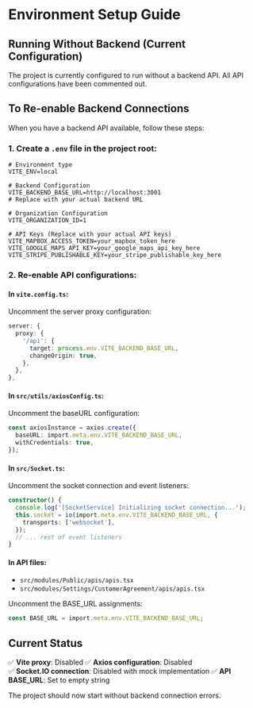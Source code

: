 # Environment Setup Guide

## Running Without Backend (Current Configuration)

The project is currently configured to run without a backend API. All API configurations have been commented out.

## To Re-enable Backend Connections

When you have a backend API available, follow these steps:

### 1. Create a `.env` file in the project root:

```env
# Environment type
VITE_ENV=local

# Backend Configuration
VITE_BACKEND_BASE_URL=http://localhost:3001
# Replace with your actual backend URL

# Organization Configuration
VITE_ORGANIZATION_ID=1

# API Keys (Replace with your actual API keys)
VITE_MAPBOX_ACCESS_TOKEN=your_mapbox_token_here
VITE_GOOGLE_MAPS_API_KEY=your_google_maps_api_key_here
VITE_STRIPE_PUBLISHABLE_KEY=your_stripe_publishable_key_here
```

### 2. Re-enable API configurations:

#### In `vite.config.ts`:
Uncomment the server proxy configuration:
```typescript
server: {
  proxy: {
    '/api': {
      target: process.env.VITE_BACKEND_BASE_URL,
      changeOrigin: true,
    },
  },
},
```

#### In `src/utils/axiosConfig.ts`:
Uncomment the baseURL configuration:
```typescript
const axiosInstance = axios.create({
  baseURL: import.meta.env.VITE_BACKEND_BASE_URL,
  withCredentials: true,
});
```

#### In `src/Socket.ts`:
Uncomment the socket connection and event listeners:
```typescript
constructor() {
  console.log('[SocketService] Initializing socket connection...');
  this.socket = io(import.meta.env.VITE_BACKEND_BASE_URL, {
    transports: ['websocket'],
  });
  // ... rest of event listeners
}
```

#### In API files:
- `src/modules/Public/apis/apis.tsx`
- `src/modules/Settings/CustomerAgreement/apis/apis.tsx`

Uncomment the BASE_URL assignments:
```typescript
const BASE_URL = import.meta.env.VITE_BACKEND_BASE_URL;
```

## Current Status

✅ **Vite proxy**: Disabled
✅ **Axios configuration**: Disabled  
✅ **Socket.IO connection**: Disabled with mock implementation
✅ **API BASE_URL**: Set to empty string

The project should now start without backend connection errors. 
